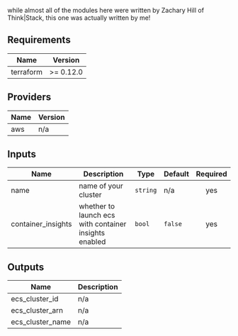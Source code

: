 while almost all of the modules here were written by Zachary Hill of Think|Stack, this one was actually written by me! 

## Requirements

| Name | Version |
|------|---------|
| terraform | >= 0.12.0 |

## Providers

| Name | Version |
|------|---------|
| aws | n/a |

## Inputs

| Name | Description | Type | Default | Required |
|------|-------------|------|---------|:--------:|
| name | name of your cluster | `string` | n/a | yes |
| container\_insights | whether to launch ecs with container insights enabled | `bool` | `false` | yes |

## Outputs

| Name | Description |
|------|-------------|
| ecs\_cluster\_id | n/a |
| ecs\_cluster\_arn | n/a |
| ecs\_cluster\_name | n/a |
